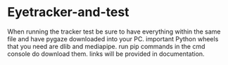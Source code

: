 # Eyetracker-and-test
When running the tracker test be sure to have everything within the same file and have pygaze downloaded into your PC.
important Python wheels that you need are dlib and mediapipe. run pip commands in the cmd console do download them. links will be provided in documentation.
